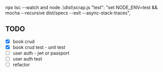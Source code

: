 npx tsc --watch and node .\dist\scrap.js 
"test": "set NODE_ENV=test && mocha --recursive dist/specs --exit --async-stack-traces",

## TODO

- [x] book crud
- [x] book crud test - unit test
- [ ] user auth - jwt or passport
- [ ] user auth test
- [ ] refactor
